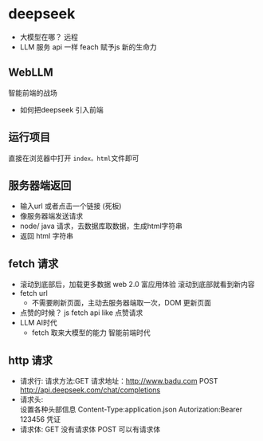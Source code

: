 # deepseek
  - 大模型在哪？
    远程
  - LLM 服务
    api 一样
    feach 赋予js 新的生命力

## WebLLM
  智能前端的战场
  - 如何把deepseek 引入前端

## 运行项目
  直接在浏览器中打开 `index。html`文件即可

## 服务器端返回
  - 输入url 或者点击一个链接 (死板)
  - 像服务器端发送请求
  - node/ java 请求，去数据库取数据，生成html字符串
  - 返回 html 字符串

## fetch 请求
  - 滚动到底部后，加载更多数据 web 2.0 富应用体验
   滚动到底部就看到新内容
  - fetch url 
    - 不需要刷新页面，主动去服务器端取一次，DOM 更新页面
  - 点赞的时候？
    js fetch api like 点赞请求
  - LLM AI时代
    - fetch 取来大模型的能力 智能前端时代

## http 请求
  - 请求行:  请求方法:GET   请求地址：http://www.badu.com
            POST http://api.deepseek.com/chat/completions
  - 请求头:  
            设置各种头部信息
            Content-Type:application.json
            Autorization:Bearer 123456 凭证
  - 请求体:
           GET 没有请求体
           POST 可以有请求体




    
